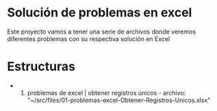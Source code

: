 # Solución de problemas en excel

Este proyecto vamos a tener una serie de archivos donde veremos diferentes problemas con su respectiva solución en Excel

# Estructuras

* 01. problemas de excel | obtener registros únicos - archivo: "~/src/files/01-problemas-excel-Obtener-Registros-Unicos.xlsx"